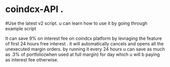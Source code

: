 ﻿# coindcx-API .
#Use the latest v2 script.  u can learn how to use it by going through example script  
  
  
  
It can save 9% on interest fee on coindcx platform by levraging the feature of first 24 hours free interest   . it will automatically cancels and opens all the unexecuted margin orders. by running it every 24 hours u can save as much as .3% of portfolio(when used at full margin) for day which u will b paying as interest fee otherwise.  
